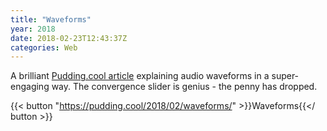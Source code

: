 ```yaml
---
title: "Waveforms"
year: 2018
date: 2018-02-23T12:43:37Z
categories: Web
---
```


A brilliant [Pudding.cool article](https://pudding.cool/2018/02/waveforms/) explaining audio waveforms in a super-engaging way. The convergence slider is genius - the penny has dropped.

{{< button "https://pudding.cool/2018/02/waveforms/" >}}Waveforms{{</ button >}}
